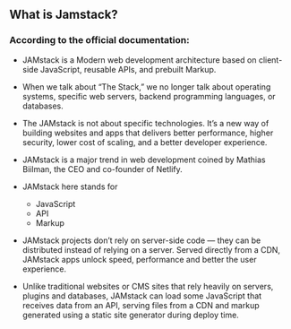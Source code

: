 ## What is Jamstack?

### According to the official documentation:
- JAMstack is a Modern web development architecture based on client-side JavaScript, reusable APIs, and prebuilt Markup.
- When we talk about “The Stack,” we no longer talk about operating systems, specific web servers, backend programming languages, or databases.
- The JAMstack is not about specific technologies. It’s a new way of building websites and apps that delivers better performance, higher security, lower cost of scaling, and a better developer experience.
- JAMstack is a major trend in web development coined by Mathias Biilman, the CEO and co-founder of Netlify.


- JAMstack here stands for
  - JavaScript
  - API
  - Markup

- JAMstack projects don’t rely on server-side code — they can be distributed instead of relying on a server. Served directly from a CDN, JAMstack apps unlock speed, performance and better the user experience.

- Unlike traditional websites or CMS sites that rely heavily on servers, plugins and databases, JAMstack can load some JavaScript that receives data from an API, serving files from a CDN and markup generated using a static site generator during deploy time.
